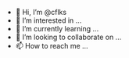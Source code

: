 - 👋 Hi, I’m @cflks
- 👀 I’m interested in ...
- 🌱 I’m currently learning ...
- 💞️ I’m looking to collaborate on ...
- 📫 How to reach me ...

<!---
cflks/cflks is a ✨ special ✨ repository because its `README.md` (this file) appears on your GitHub profile.
You can click the Preview link to take a look at your changes.
--->
